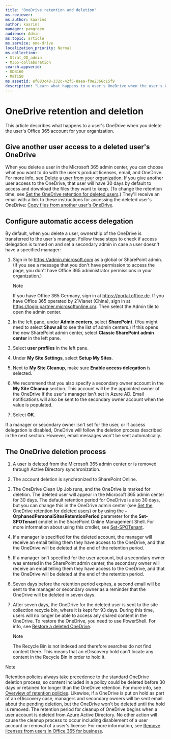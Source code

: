 ```yaml
---
title: "OneDrive retention and deletion"
ms.reviewer: 
ms.author: kaarins
author: kaarins
manager: pamgreen
audience: Admin
ms.topic: article
ms.service: one-drive
localization_priority: Normal
ms.collection: 
- Strat_OD_admin
- M365-collaboration
search.appverid:
- ODB160
- MET150
ms.assetid: ef883c48-332c-42f5-8aea-f0e2366c15f9
description: "Learn what happens to a user's OneDrive when the user's Office 365 account for the organization is deleted"
---
```


# OneDrive retention and deletion

This article describes what happens to a user's OneDrive when you delete the user's Office 365 account for your organization. 
  
## Give another user access to a deleted user's OneDrive

When you delete a user in the Microsoft 365 admin center, you can choose what you want to do with the user's product licenses, email, and OneDrive. For more info, see [Delete a user from your organization](/office365/admin/add-users/delete-a-user). If you give another user access to the OneDrive, that user will have 30 days by default to access and download the files they want to keep. (To change the retention time, see [Set the OneDrive retention for deleted users](set-retention.md).) They'll receive an email with a link to these instructions for accessing the deleted user's OneDrive: [Copy files from another user's OneDrive](https://support.office.com/article/7eb33f7d-6540-488f-afaf-56043828e47b.aspx).
  
## Configure automatic access delegation

By default, when you delete a user, ownership of the OneDrive is transferred to the user's manager. Follow these steps to check if access delegation is turned on and set a secondary admin in case a user doesn't have a specified manager:
  
1. Sign in to https://admin.microsoft.com as a global or SharePoint admin. (If you see a message that you don't have permission to access the page, you don't have Office 365 administrator permissions in your organization.)
    
    > [!NOTE]
    > If you have Office 365 Germany, sign in at https://portal.office.de. If you have Office 365 operated by 21Vianet (China), sign in at https://login.partner.microsoftonline.cn/. Then select the Admin tile to open the admin center.  
    
2. In the left pane, under **Admin centers**, select **SharePoint**. (You might need to select **Show all** to see the list of admin centers.) If this opens the new SharePoint admin center, select **Classic SharePoint admin center** in the left pane.
    
3. Select **user profiles** in the left pane. 
    
4. Under **My Site Settings**, select **Setup My Sites**.
    
5. Next to **My Site Cleanup**, make sure **Enable access delegation** is selected. 
    
6. We recommend that you also specify a secondary owner account in the **My Site Cleanup** section. This account will be the appointed owner of the OneDrive if the user's manager isn't set in Azure AD. Email notifications will also be sent to the secondary owner account when the value is populated. 
    
7. Select **OK**.
    
If a manager or secondary owner isn't set for the user, or if access delegation is disabled, OneDrive will follow the deletion process described in the next section. However, email messages won't be sent automatically.
  
## The OneDrive deletion process

1. A user is deleted from the Microsoft 365 admin center or is removed through Active Directory synchronization.
    
2. The account deletion is synchronized to SharePoint Online.
    
3. The OneDrive Clean Up Job runs, and the OneDrive is marked for deletion. The deleted user will appear in the Microsoft 365 admin center for 30 days. The default retention period for OneDrive is also 30 days, but you can change this in the OneDrive admin center (see [Set the OneDrive retention for deleted users](set-retention.md)) or by using the **-OrphanedPersonalSitesRetentionPeriod** parameter for the **Set-SPOTenant** cmdlet in the SharePoint Online Management Shell. For more information about using this cmdlet, see [Set-SPOTenant](https://go.microsoft.com/fwlink/?linkid=872571).
    
4. If a manager is specified for the deleted account, the manager will receive an email telling them they have access to the OneDrive, and that the OneDrive will be deleted at the end of the retention period.
    
5. If a manager isn't specified for the user account, but a secondary owner was entered in the SharePoint admin center, the secondary owner will receive an email telling them they have access to the OneDrive, and that the OneDrive will be deleted at the end of the retention period.
    
6. Seven days before the retention period expires, a second email will be sent to the manager or secondary owner as a reminder that the OneDrive will be deleted in seven days.
    
7. After seven days, the OneDrive for the deleted user is sent to the site collection recycle bin, where it is kept for 93 days. During this time, users will no longer be able to access any shared content in the OneDrive. To restore the OneDrive, you need to use PowerShell. For info, see [Restore a deleted OneDrive](restore-deleted-onedrive.md).
    
    > [!NOTE]
    > The Recycle Bin is not indexed and therefore searches do not find content there. This means that an eDiscovery hold can't locate any content in the Recycle Bin in order to hold it. 
  
> [!NOTE]
> Retention policies always take precedence to the standard OneDrive deletion process, so content included in a policy could be deleted before 30 days or retained for longer than the OneDrive retention. For more info, see [Overview of retention policies](/office365/securitycompliance/retention-policies). Likewise, if a OneDrive is put on hold as part of an eDiscovery case, managers and secondary owners will be sent email about the pending deletion, but the OneDrive won't be deleted until the hold is removed. The retention period for cleanup of OneDrive begins when a user account is deleted from Azure Active Directory. No other action will cause the cleanup process to occur including disablement of a user account or removal of a user's license. For more information, see [Remove licenses from users in Office 365 for business](/office365/admin/subscriptions-and-billing/remove-licenses-from-users). 
  

